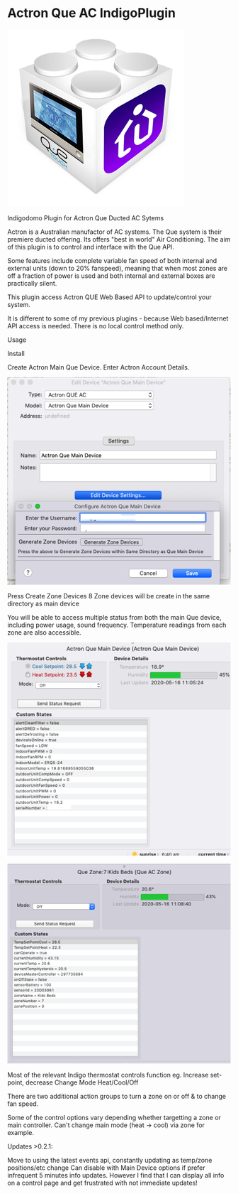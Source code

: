 # Actron Que AC IndigoPlugin

![](https://github.com/Ghawken/ActronQue-IndigoPlugin/blob/master/ActronQUE.indigoPlugin/Contents/Resources/icon400.png?raw=true)

Indigodomo Plugin for Actron Que Ducted AC Sytems

Actron is a Australian manufactor of AC systems.  The Que system is their premiere ducted offering.  Its offers "best in world" Air Conditioning.  The aim of this plugin is to control and interface with the Que API.  

Some features include complete variable fan speed of both internal and external units (down to 20% fanspeed), meaning that when most zones are off a fraction of power is used and both internal and external boxes are practically silent. 

This plugin access Actron QUE Web Based API to update/control your system.

It is different to some of my previous plugins - because Web based/Internet API access is needed.
There is no local control method only.

Usage

Install

Create Actron Main Que Device.
Enter Actron Account Details.

![](https://github.com/Ghawken/ActronQue-IndigoPlugin/blob/master/ActronQUE.indigoPlugin/Contents/Resources/QueMainSetup.png?raw=true)


Press Create Zone Devices
8 Zone devices will be create in the same directory as main device

You will be able to access multiple status from both the main Que device, including power usage, sound frequency.
Temperature readings from each zone are also accessible.

![](https://github.com/Ghawken/ActronQue-IndigoPlugin/blob/master/ActronQUE.indigoPlugin/Contents/Resources/QueMainStatus.png?raw=true)

![](https://github.com/Ghawken/ActronQue-IndigoPlugin/blob/master/ActronQUE.indigoPlugin/Contents/Resources/QueZone.png?raw=true)



Most of the relevant Indigo thermostat controls function
eg. Increase set-point, decrease
Change Mode Heat/Cool/Off

There are two additional action groups to turn a zone on or off
& to change fan speed.

Some of the control options vary depending whether targetting a zone or main controller.
Can't change main mode (heat -> cool) via zone for example.  

Updates >0.2.1:

Move to using the latest events api, constantly updating as temp/zone positions/etc change
Can disable with Main Device options if prefer infrequent 5 minutes info updates.
However I find that I can display all info on a control page and get frustrated with not immediate updates!



